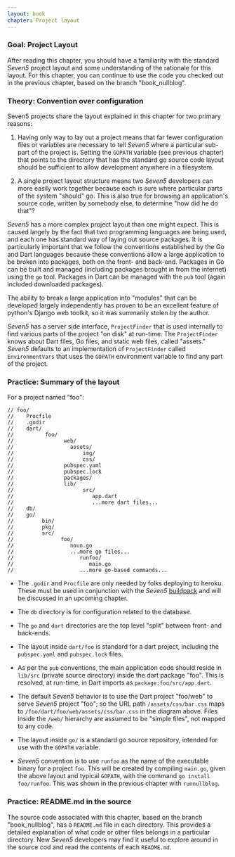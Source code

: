 ```yaml
--- 
layout: book
chapter: Project layout
---
```


### Goal: Project Layout
After reading this chapter, you should have a familiarity with the standard _Seven5_ project layout and some understanding of the rationale for this layout. For this chapter, you can continue to use the code you checked out in the previous chapter, based on the branch "book\_nullblog". 

### Theory: Convention over configuration

Seven5 projects share the layout explained in this chapter for two primary reasons:

1. Having only way to lay out a project means that far fewer configuration files or variables are necessary to tell _Seven5_ where a particular sub-part of the project is.  Setting the `GOPATH` variable (see previous chapter) that points to the directory that has the standard go source code layout should be sufficient to allow development anywhere in a filesystem.

2. A single project layout structure means two _Seven5_ developers can more easily work together because each is sure where particular parts of the system "should" go.  This is also true for browsing an application's source code, written by somebody else, to determine "how did he do that"?

_Seven5_ has a more complex project layout than one might expect. This is caused largely by the fact that two programming languages are being used, and each one has standard way of laying out source packages.  It is particularly important that we follow the conventions established by the Go and Dart languages because these conventions allow a large application to be broken into packages, both on the front- and back-end.  Packages in Go can be built and managed (including packages brought in from the internet) using the `go` tool.  Packages in Dart can be managed with the `pub` tool (again included downloaded packages).

The ability to break a large application into "modules" that can be developed largely independently has proven to be an excellent feature of python's Django web toolkit, so it was summarily stolen by the author.

 _Seven5_ has a server side interface, `ProjectFinder` that is used internally to find various parts of the project "on disk" at run-time.  The `ProjectFinder` knows about Dart files, Go files, and static web files, called "assets."  _Seven5_ defaults to an implementation of `ProjectFinder` called `EnvironmentVars` that uses the `GOPATH` environment variable to find any part of the project.

### Practice: Summary of the layout

For a project named "foo":

```
// foo/
//    Procfile
//    .godir
//    dart/
//          foo/
//                web/
//                  assets/
//                      img/
//                      css/
//                pubspec.yaml
//                pubspec.lock
//                packages/
//                lib/
//                      src/
//                         app.dart
//                         ...more dart files...
//    db/
//    go/
//         bin/
//         pkg/
//         src/
//               foo/
//                  noun.go
//                  ...more go files...
//                     runfoo/
//                        main.go
//                     ...more go-based commands...
```

* The `.godir` and `Procfile` are only needed by folks deploying to heroku.  These must be used in conjunction with the _Seven5_ [buildpack](https://github.com/seven5/heroku-buildpack-go) and will be discussed in an upcoming chapter.

* The `db` directory is for configuration related to the database.

* The `go` and `dart` directories are the top level "split" between front- and back-ends.

* The layout inside `dart/foo` is standard for a dart project, including the `pubspec.yaml` and `pubspec.lock` files.

* As per the `pub` conventions, the main application code should reside in `lib/src` (private source directory) inside the dart package "foo".  This is resolved, at run-time, in Dart imports as `package:foo/src/app.dart`.  

* The default _Seven5_ behavior is to use the Dart project "foo/web" to serve _Seven5_ project "foo"; so the URL path `/assets/css/bar.css` maps to `/foo/dart/foo/web/assets/css/bar.css` in the diagram above.  Files inside the `/web/` hierarchy are assumed to be "simple files", not mapped to any code.

* The layout inside `go/` is a standard go source repository, intended for use with the `GOPATH` variable.

* _Seven5_ convention is to use `runfoo` as the name of the executable binary for a project `foo`.  This will be created by compiling `main.go`, given the above layout and typical `GOPATH`, with the command `go install foo/runfoo`.  This was shown in the previous chapter with `runnullblog`.

### Practice: README.md in the source

The source code associated with this chapter, based on the branch "book_nullblog", has a `README.md` file in each directory.  This provides a detailed explanation of what code or other files belongs in a particular directory.  New _Seven5_ developers may find it useful to explore around in the source cod and read the contents of each `README.md`.
